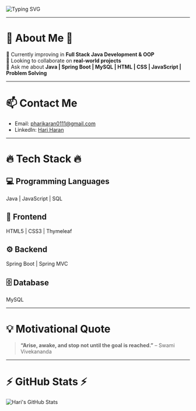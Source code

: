<!-- 🚀 Animated Typing Header 🚀 -->
![Typing SVG](https://readme-typing-svg.demolab.com?font=Fira+Code&size=28&pause=1000&color=FF5733&center=true&vCenter=true&width=700&lines=Hello,+folk!;I+am+Hariharan;Java+Fullstack+Developer;Nice+to+meet+you!+🤝)

---

# 💫 About Me 💫

🌱 Currently improving in **Full Stack Java Development & OOP**  
👯 Looking to collaborate on **real-world projects**  
💬 Ask me about **Java | Spring Boot | MySQL | HTML | CSS | JavaScript | Problem Solving**  

---

# 📫 Contact Me

- Email: [pharikaran0111@gmail.com](mailto:pharikaran0111@gmail.com)  
- LinkedIn: [Hari Haran](https://www.linkedin.com/in/hariharan-in/)

---

# 🔥 Tech Stack 🔥

## 💻 Programming Languages
Java | JavaScript | SQL

## 🎨 Frontend
HTML5 | CSS3 | Thymeleaf

## ⚙️ Backend
Spring Boot | Spring MVC

## 🗄️ Database
MySQL

---

# 💡 Motivational Quote
> **“Arise, awake, and stop not until the goal is reached.”** – Swami Vivekananda

---

# ⚡ GitHub Stats ⚡

![Hari's GitHub Stats](https://github-readme-stats.vercel.app/api?username=hari0991&show_icons=true&hide_border=true&theme=radical)
